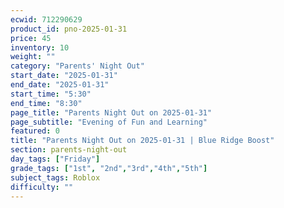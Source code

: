 ```yaml
---
ecwid: 712290629
product_id: pno-2025-01-31
price: 45
inventory: 10
weight: ""
category: "Parents' Night Out"
start_date: "2025-01-31"
end_date: "2025-01-31"
start_time: "5:30"
end_time: "8:30"
page_title: "Parents Night Out on 2025-01-31"
page_subtitle: "Evening of Fun and Learning"
featured: 0
title: "Parents Night Out on 2025-01-31 | Blue Ridge Boost"
section: parents-night-out
day_tags: ["Friday"]
grade_tags: ["1st", "2nd","3rd","4th","5th"]
subject_tags: Roblox
difficulty: ""
---
```


